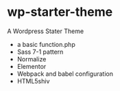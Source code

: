 # wp-starter-theme
A Wordpress Stater Theme
<br>
<ul>
  <li>a basic function.php </li>
  <li>Sass 7-1 pattern </li>
  <li>Normalize</li>
  <li>Elementor</li>
  <li>Webpack and babel configuration</li>
  <li>HTML5shiv</li>
</ul>

